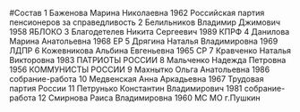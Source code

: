 #Состав
1 Баженова Марина Николаевна 1962 Российская партия пенсионеров за справедливость
2 Белильников Владимир Джимович 1958 ЯБЛОКО
3 Благодетелев Никита Сергеевич 1989 КПРФ
4 Данилова Марина Анатольевна 1968 ЕР
5 Дрягина Наталья Владимировна 1969 ЛДПР
6 Кожевникова Альбина Евгеньевна 1965 СР
7 Кравченко Наталья Викторовна 1983 ПАТРИОТЫ РОССИИ
8 Мальченко Надежда Петровна 1956 КОММУНИСТЫ РОССИИ
9 Махнытко Ольга Анатольевна 1986 собрание-работа
10 Медвенская Анна Аркадьевна 1967 Трудовая партия России
11 Петрунько Константин Владимирович 1981 собрание-работа
12 Смирнова Раиса Владимировна 1960 МС МО г.Пушкин
